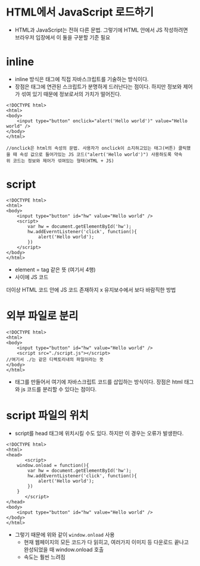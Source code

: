 HTML에서 JavaScript 로드하기
============================

* HTML과 JavaScript는 전혀 다른 문법. 그렇기에 HTML 안에서 JS 작성하려면 브라우저 입장에서 이 둘을 구분할 기준 필요

# inline
* inline 방식은 태그에 직접 자바스크립트를 기술하는 방식이다.
* 장점은 태그에 연관된 스크립트가 분명하게 드러난다는 점이다. 하지만 정보와 제어가 섞여 있기 때문에 정보로서의 가치가 떨어진다.
```
<!DOCTYPE html>
<html>
<body>
    <input type="button" onclick="alert('Hello world')" value="Hello world" />
</body>
</html>

//onclick은 html의 속성의 문법. 사용자가 onclick이 소지하고있는 태그(버튼) 클릭했을 때 속성 값으로 들어가있는 JS 코드("alert('Hello world')") 사용하도록 약속
위 코드는 정보와 제어가 섞여있는 형태(HTML + JS)
```

# script
```
<!DOCTYPE html>
<html>
<body>
    <input type="button" id="hw" value="Hello world" />
    <script>
        var hw = document.getElementById('hw');
        hw.addEverntListener('click', function(){
            alert('Hello world');
        })
    </script>
</body>
</html>
```
* element = tag 같은 뜻 (여기서 4행)
* <script>와 </script> 사이에 JS 코드   
더이상 HTML 코드 안에 JS 코드 존재하지 x 유지보수에서 보다 바람직한 방법

# 외부 파일로 분리
```
<!DOCTYPE html>
<html>
<body>
    <input type="button" id="hw" value="Hello world" />
    <script src="./script.js"></script>
//여기서 ./는 같은 디렉토리내의 파일이라는 뜻
</body>
</html>
```
* 태그를 만들어서 여기에 자바스크립트 코드를 삽입하는 방식이다. 장점은 html 태그와 js 코드를 분리할 수 있다는 점이다.

# script 파일의 위치
* script를 head 태그에 위치시킬 수도 있다. 하지만 이 경우는 오류가 발생한다.
```
<!DOCTYPE html>
<html>
<head>
       <script>
	window.onload = function(){
	    var hw = document.getElementById('hw');
	    hw.addEverntListener('click', function(){
    	  	alert('Hello world');
	    })
	}
       </script>
</head>
<body>
    <input type="button" id="hw" value="Hello world" />
</body>
</html>
```
* 그렇기 때문에 위와 같이 ```window.onload``` 사용
  * 현재 웹페이지의 모든 코드가 다 읽히고, 여러가지 이미지 등 다운로드 끝나고 완성되었을 때 window.onload 호출
  * 속도는 훨씬 느려짐 
